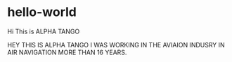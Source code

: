 # hello-world
Hi This is ALPHA TANGO

HEY THIS IS ALPHA TANGO I WAS WORKING IN THE AVIAION INDUSRY IN AIR NAVIGATION
MORE THAN 16 YEARS.
